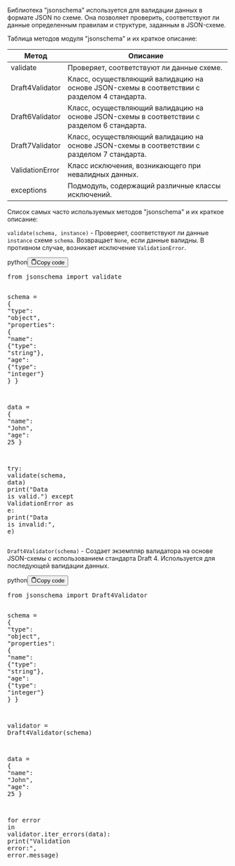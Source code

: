 <p>Библиотека "jsonschema" используется для валидации данных в формате JSON по схеме.
Она позволяет проверить, соответствуют ли данные определенным правилам и структуре, заданным в JSON-схеме.</p>
<p>Таблица методов модуля "jsonschema" и их краткое описание:</p>
<table>
<thead>
<tr>
<th>Метод</th>
<th>Описание</th>
</tr>
</thead>
<tbody>
<tr>
<td>validate</td>
<td>Проверяет, соответствуют ли данные схеме.</td>
</tr>
<tr>
<td>Draft4Validator</td>
<td>Класс, осуществляющий валидацию на основе JSON-схемы в соответствии с разделом 4 стандарта.</td>
</tr>
<tr>
<td>Draft6Validator</td>
<td>Класс, осуществляющий валидацию на основе JSON-схемы в соответствии с разделом 6 стандарта.</td>
</tr>
<tr>
<td>Draft7Validator</td>
<td>Класс, осуществляющий валидацию на основе JSON-схемы в соответствии с разделом 7 стандарта.</td>
</tr>
<tr>
<td>ValidationError</td>
<td>Класс исключения, возникающего при невалидных данных.</td>
</tr>
<tr>
<td>exceptions</td>
<td>Подмодуль, содержащий различные классы исключений.</td>
</tr>
</tbody>
</table>
<p>Список самых часто используемых методов "jsonschema" и их краткое описание:</p>
<p><code>validate(schema, instance)</code> - Проверяет, соответствуют ли данные <code>instance</code> схеме <code>schema</code>.
Возвращает <code>None</code>, если данные валидны. В противном случае, возникает исключение <code>ValidationError</code>.</p>
<div class="code-element"><div class="lang-line"><text>python</text><button class="copy-button" id="codee20f8df92eac8384c1ea1b6bfd969aebb" onclick="copyCode(codee20f8df92eac8384c1ea1b6bfd969aeb, codee20f8df92eac8384c1ea1b6bfd969aebb)"><svg stroke="currentColor" fill="none" stroke-width="2" viewBox="0 0 24 24" stroke-linecap="round" stroke-linejoin="round" class="h-4 w-4" height="1em" width="1em" xmlns="http://www.w3.org/2000/svg"><path d="M16 4h2a2 2 0 0 1 2 2v14a2 2 0 0 1-2 2H6a2 2 0 0 1-2-2V6a2 2 0 0 1 2-2h2"></path><rect x="8" y="2" width="8" height="4" rx="1" ry="1"></rect></svg><text>Copy code</text></button></div><div class="code" id="codee20f8df92eac8384c1ea1b6bfd969aeb"><div class="highlight"><pre><span></span><span class="kn">from</span> <span class="nn">jsonschema</span> <span class="kn">import</span> <span class="n">validate</span>

<span class="n">schema</span> <span class="o">=</span> <span class="p">{</span>
    <span class="s2">&quot;type&quot;</span><span class="p">:</span> <span class="s2">&quot;object&quot;</span><span class="p">,</span>
    <span class="s2">&quot;properties&quot;</span><span class="p">:</span> <span class="p">{</span>
        <span class="s2">&quot;name&quot;</span><span class="p">:</span> <span class="p">{</span><span class="s2">&quot;type&quot;</span><span class="p">:</span> <span class="s2">&quot;string&quot;</span><span class="p">},</span>
        <span class="s2">&quot;age&quot;</span><span class="p">:</span> <span class="p">{</span><span class="s2">&quot;type&quot;</span><span class="p">:</span> <span class="s2">&quot;integer&quot;</span><span class="p">}</span>
    <span class="p">}</span>
<span class="p">}</span>

<span class="n">data</span> <span class="o">=</span> <span class="p">{</span>
    <span class="s2">&quot;name&quot;</span><span class="p">:</span> <span class="s2">&quot;John&quot;</span><span class="p">,</span>
    <span class="s2">&quot;age&quot;</span><span class="p">:</span> <span class="mi">25</span>
<span class="p">}</span>

<span class="k">try</span><span class="p">:</span>
    <span class="n">validate</span><span class="p">(</span><span class="n">schema</span><span class="p">,</span> <span class="n">data</span><span class="p">)</span>
    <span class="nb">print</span><span class="p">(</span><span class="s2">&quot;Data is valid.&quot;</span><span class="p">)</span>
<span class="k">except</span> <span class="n">ValidationError</span> <span class="k">as</span> <span class="n">e</span><span class="p">:</span>
    <span class="nb">print</span><span class="p">(</span><span class="s2">&quot;Data is invalid:&quot;</span><span class="p">,</span> <span class="n">e</span><span class="p">)</span>
</pre></div></div></div>

<p><code>Draft4Validator(schema)</code> - Создает экземпляр валидатора на основе JSON-схемы с использованием стандарта Draft 4.
Используется для последующей валидации данных.</p>
<div class="code-element"><div class="lang-line"><text>python</text><button class="copy-button" id="code42589eba4fc38646b4d1a29729042307b" onclick="copyCode(code42589eba4fc38646b4d1a29729042307, code42589eba4fc38646b4d1a29729042307b)"><svg stroke="currentColor" fill="none" stroke-width="2" viewBox="0 0 24 24" stroke-linecap="round" stroke-linejoin="round" class="h-4 w-4" height="1em" width="1em" xmlns="http://www.w3.org/2000/svg"><path d="M16 4h2a2 2 0 0 1 2 2v14a2 2 0 0 1-2 2H6a2 2 0 0 1-2-2V6a2 2 0 0 1 2-2h2"></path><rect x="8" y="2" width="8" height="4" rx="1" ry="1"></rect></svg><text>Copy code</text></button></div><div class="code" id="code42589eba4fc38646b4d1a29729042307"><div class="highlight"><pre><span></span><span class="kn">from</span> <span class="nn">jsonschema</span> <span class="kn">import</span> <span class="n">Draft4Validator</span>

<span class="n">schema</span> <span class="o">=</span> <span class="p">{</span>
    <span class="s2">&quot;type&quot;</span><span class="p">:</span> <span class="s2">&quot;object&quot;</span><span class="p">,</span>
    <span class="s2">&quot;properties&quot;</span><span class="p">:</span> <span class="p">{</span>
        <span class="s2">&quot;name&quot;</span><span class="p">:</span> <span class="p">{</span><span class="s2">&quot;type&quot;</span><span class="p">:</span> <span class="s2">&quot;string&quot;</span><span class="p">},</span>
        <span class="s2">&quot;age&quot;</span><span class="p">:</span> <span class="p">{</span><span class="s2">&quot;type&quot;</span><span class="p">:</span> <span class="s2">&quot;integer&quot;</span><span class="p">}</span>
    <span class="p">}</span>
<span class="p">}</span>

<span class="n">validator</span> <span class="o">=</span> <span class="n">Draft4Validator</span><span class="p">(</span><span class="n">schema</span><span class="p">)</span>

<span class="n">data</span> <span class="o">=</span> <span class="p">{</span>
    <span class="s2">&quot;name&quot;</span><span class="p">:</span> <span class="s2">&quot;John&quot;</span><span class="p">,</span>
    <span class="s2">&quot;age&quot;</span><span class="p">:</span> <span class="mi">25</span>
<span class="p">}</span>

<span class="k">for</span> <span class="n">error</span> <span class="ow">in</span> <span class="n">validator</span><span class="o">.</span><span class="n">iter_errors</span><span class="p">(</span><span class="n">data</span><span class="p">):</span>
    <span class="nb">print</span><span class="p">(</span><span class="s2">&quot;Validation error:&quot;</span><span class="p">,</span> <span class="n">error</span><span class="o">.</span><span class="n">message</span><span class="p">)</span>
</pre></div></div></div>